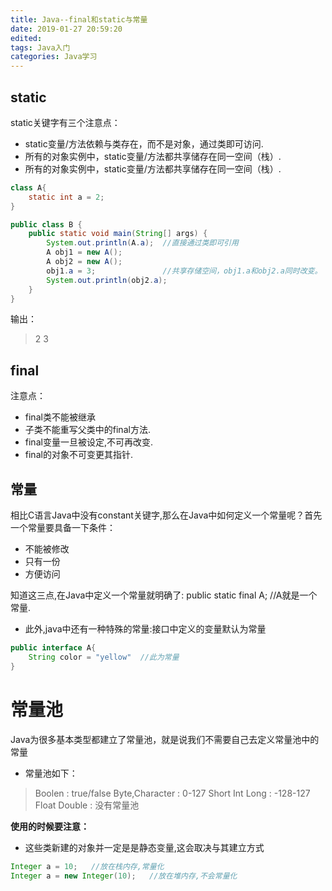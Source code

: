 ```yaml
---
title: Java--final和static与常量
date: 2019-01-27 20:59:20
edited:
tags: Java入门
categories: Java学习
---
```

## static
static关键字有三个注意点：

* static变量/方法依赖与类存在，而不是对象，通过类即可访问.
* 所有的对象实例中，static变量/方法都共享储存在同一空间（栈）.
* 所有的对象实例中，static变量/方法都共享储存在同一空间（栈）.

<!--more-->

```java
class A{
	static int a = 2;
}

public class B {
	public static void main(String[] args) {
		System.out.println(A.a);  //直接通过类即可引用
		A obj1 = new A();
		A obj2 = new A();
		obj1.a = 3;               //共享存储空间，obj1.a和obj2.a同时改变。
		System.out.println(obj2.a);
	}
}
```
输出：
>2
3

## final
注意点：
* final类不能被继承
* 子类不能重写父类中的final方法.
* final变量一旦被设定,不可再改变.
* final的对象不可变更其指针.

## 常量
相比C语言Java中没有constant关键字,那么在Java中如何定义一个常量呢？首先一个常量要具备一下条件：

* 不能被修改
* 只有一份
* 方便访问

知道这三点,在Java中定义一个常量就明确了: public static final A; //A就是一个常量.

* 此外,java中还有一种特殊的常量:接口中定义的变量默认为常量

```java
public interface A{
	String color = "yellow"  //此为常量
}
```

# 常量池

Java为很多基本类型都建立了常量池，就是说我们不需要自己去定义常量池中的常量

* 常量池如下：

>Boolen : true/false
Byte,Character : 0-127
Short Int Long : -128-127
Float Double : 没有常量池

**使用的时候要注意：**
* 这些类新建的对象并一定是是静态变量,这会取决与其建立方式

```java
Integer a = 10;   //放在栈内存,常量化
Integer a = new Integer(10);   //放在堆内存,不会常量化
```


